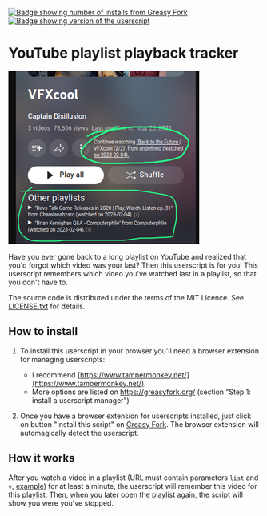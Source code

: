 [![Badge showing number of installs from Greasy Fork][GreasyForkInstallsBadge]][greasyfork]
[![Badge showing version of the userscript][GreasyForkVersionBadge]][greasyfork]

# YouTube playlist playback tracker

![Demonstration of the userscript "YouTube: playlists playback tracker" on playlist "VFXcool" of the YouTube channel "Captain Disillusion".](images/yt-ppt-VFXcool.png)

Have you ever gone back to a long playlist on YouTube and realized that you'd
forgot which video was your last?  Then this userscript is for you!  This
userscript remembers which video you've watched last in a playlist, so that you
don't have to.

The source code is distributed under the terms of the MIT Licence.  See
[LICENSE.txt](LICENSE.txt) for details.

## How to install

1. To install this userscript in your browser you'll need a browser extension
   for managing userscripts:

   - I recommend [https://www.tampermonkey.net/](https://www.tampermonkey.net/).
   - More options are listed on <https://greasyfork.org/> (section "Step 1:
     install a userscript manager")

2. Once you have a browser extension for userscripts installed, just click on
   button "Install this script" on [Greasy Fork][greasyfork].  The browser
   extension will automagically detect the userscript.

## How it works

After you watch a video in a playlist (URL must contain parameters `list` and
`v`, [example][BackToTheFuture2]) for at least a minute, the userscript will
remember this video for this playlist.  Then, when you later open [the
playlist][VFXcool] again, the script will show you were you've stopped.

[greasyfork]: https://greasyfork.org/en/scripts/459412-youtube-playlists-playback-tracker "Install via Greasy Fork"
[BackToTheFuture2]: https://www.youtube.com/watch?v=rhNDsPMaK_A&list=PLQlvLOFtrgKbQrKzRS_B-UYjEjX10LZNl "Video 'Back to the Future | VFXcool (2/2)' from Captain Disillusion"
[VFXcool]: https://www.youtube.com/playlist?list=PLQlvLOFtrgKbQrKzRS_B-UYjEjX10LZNl "Playlist VFXcool from Captain Disillusion"
[Wikipedia]: https://en.wikipedia.org/wiki/Userscript "English Wikipedia article 'Userscript'"
[GreasyForkInstallsBadge]: https://img.shields.io/badge/dynamic/json?style=flat&color=670000&label=Greasy%20Fork&query=total_installs&suffix=%20installs&url=https%3A%2F%2Fgreasyfork.org%2Fscripts%2F459412.json
[GreasyForkVersionBadge]: https://img.shields.io/badge/dynamic/json?style=flat&color=670000&label=Version&query=version&url=https%3A%2F%2Fgreasyfork.org%2Fscripts%2F459412.json
